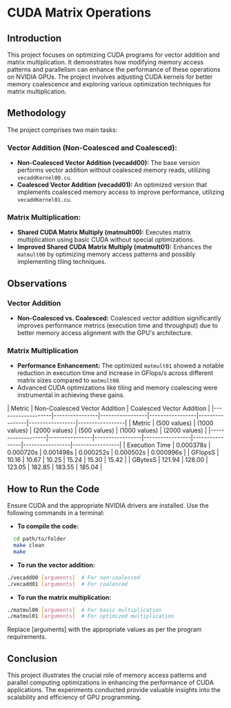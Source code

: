 # CUDA Matrix Operations

## Introduction
This project focuses on optimizing CUDA programs for vector addition and matrix multiplication. It demonstrates how modifying memory access patterns and parallelism can enhance the performance of these operations on NVIDIA GPUs. The project involves adjusting CUDA kernels for better memory coalescence and exploring various optimization techniques for matrix multiplication.

## Methodology
The project comprises two main tasks:

### Vector Addition (Non-Coalesced and Coalesced):
- **Non-Coalesced Vector Addition (vecadd00):** The base version performs vector addition without coalesced memory reads, utilizing `vecaddKernel00.cu`.
- **Coalesced Vector Addition (vecadd01):** An optimized version that implements coalesced memory access to improve performance, utilizing `vecaddKernel01.cu`.

### Matrix Multiplication:
- **Shared CUDA Matrix Multiply (matmult00):** Executes matrix multiplication using basic CUDA without special optimizations.
- **Improved Shared CUDA Matrix Multiply (matmult01):** Enhances the `matmult00` by optimizing memory access patterns and possibly implementing tiling techniques.

## Observations
### Vector Addition
- **Non-Coalesced vs. Coalesced:** Coalesced vector addition significantly improves performance metrics (execution time and throughput) due to better memory access alignment with the GPU's architecture.
### Matrix Multiplication
- **Performance Enhancement:** The optimized `matmult01` showed a notable reduction in execution time and increase in GFlops/s across different matrix sizes compared to `matmult00`.
- Advanced CUDA optimizations like tiling and memory coalescing were instrumental in achieving these gains.

| Metric            |                Non-Coalesced Vector Addition       |             Coalesced Vector Addition              |
|-------------------|----------------|-----------------|-----------------|----------------|-----------------|-----------------|
| Metric            |   (500 values) |   (1000 values) |   (2000 values) |   (500 values) |   (1000 values) |   (2000 values) |
|-------------------|----------------|-----------------|-----------------|----------------|-----------------|-----------------|
| Execution Time    | 0.000378s      | 0.000720s       | 0.001498s       | 0.000252s      | 0.000502s       | 0.000996s       |
| GFlopsS           | 10.16          | 10.67           | 10.25           | 15.24          | 15.30           | 15.42           |
| GBytesS           | 121.94         | 128.00          | 123.05          | 182.85         | 183.55          | 185.04          |


## How to Run the Code
Ensure CUDA and the appropriate NVIDIA drivers are installed. Use the following commands in a terminal:

- **To compile the code:**
```bash
  cd path/to/folder
  make clean
  make 
```

- **To run the vector addition:**
```bash
./vecadd00 [arguments]  # For non-coalesced
./vecadd01 [arguments]  # For coalesced 
```

- **To run the matrix multiplication:**
```bash
./matmul00 [arguments]  # For basic multiplication
./matmul01 [arguments]  # For optimized multiplication
```
Replace [arguments] with the appropriate values as per the program requirements.

## Conclusion
This project illustrates the crucial role of memory access patterns and parallel computing optimizations in enhancing the performance of CUDA applications. The experiments conducted provide valuable insights into the scalability and efficiency of GPU programming.